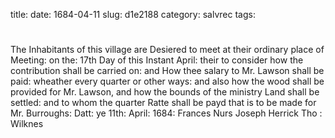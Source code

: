 title: 
date: 1684-04-11
slug: d1e2188
category: salvrec
tags: 


<div markdown class="doc" id="d1e2188">


# 

The Inhabitants of this village are Desiered to meet at their ordinary place of Meeting: on the: 17th Day of this Instant April: their to consider how the contribution shall be carried on: and How thee salary to Mr. Lawson shall be paid: wheather every quarter or other ways: and also how the wood shall be provided for Mr. Lawson, and how the bounds of the ministry Land shall be settled: and to whom the quarter Ratte shall be payd that is to be made for Mr. Burroughs: Datt: ye 11th: April: 1684: Frances Nurs Joseph Herrick Tho : Wilknes
</div>
